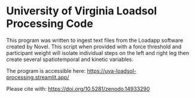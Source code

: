 # University of Virginia Loadsol Processing Code
This program was written to ingest text files from the Loadapp software created by Novel. This script when provided with a force threshold and participant weight will isolate individual steps on the left and right leg then create several spatiotemporal and kinetic variables. 

The program is accessible here: https://uva-loadsol-processing.streamlit.app/

Please cite with:
https://doi.org/10.5281/zenodo.14933290
